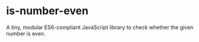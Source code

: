 # is-number-even

A tiny, modular ES6-compliant JavaScript library to check whether the given number is even.
